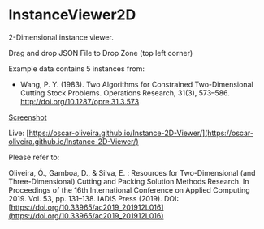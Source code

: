 # InstanceViewer2D

2-Dimensional instance viewer.

Drag and drop JSON File to Drop Zone (top left corner)

Example data contains 5 instances from:

* Wang, P. Y. (1983). Two Algorithms for Constrained Two-Dimensional Cutting Stock Problems. Operations Research, 31(3), 573–586. http://doi.org/10.1287/opre.31.3.573

[Screenshot](https://github.com/Oscar-Oliveira/InstanceViewer2D/blob/master/images/InstanceViewer.png)

Live: [https://oscar-oliveira.github.io/Instance-2D-Viewer/](https://oscar-oliveira.github.io/Instance-2D-Viewer/)

Please refer to:

Oliveira, Ó., Gamboa, D., & Silva, E. : Resources for Two-Dimensional (and Three-Dimensional) Cutting and Packing Solution Methods Research. In Proceedings of the 16th International Conference on Applied Computing 2019. Vol. 53, pp. 131–138. IADIS Press (2019). DOI: [https://doi.org/10.33965/ac2019_201912L016](https://doi.org/10.33965/ac2019_201912L016)
